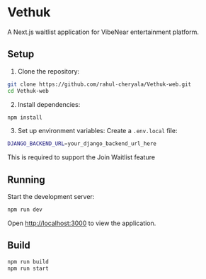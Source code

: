 # Vethuk

A Next.js waitlist application for VibeNear entertainment platform.

## Setup

1. Clone the repository:

```bash
git clone https://github.com/rahul-cheryala/Vethuk-web.git
cd Vethuk-web
```

2. Install dependencies:

```bash
npm install
```

3. Set up environment variables:
   Create a `.env.local` file:

```bash
DJANGO_BACKEND_URL=your_django_backend_url_here
```

This is required to support the Join Waitlist feature

## Running

Start the development server:

```bash
npm run dev
```

Open [http://localhost:3000](http://localhost:3000) to view the application.

## Build

```bash
npm run build
npm run start
```

